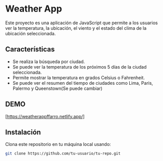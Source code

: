 # Weather App

Este proyecto es una aplicación de JavaScript que permite a los usuarios ver la temperatura, la ubicación, el viento y el estado del clima de la ubicación seleccionada.

## Características

- Se realiza la búsqueda por ciudad.
- Se puede ver la temperatura de los próximos 5 días de la ciudad seleccionada.
- Permite mostrar la temperatura en grados Celsius o Fahrenheit.
- Se puede ver el resumen del tiempo de ciudades como Lima, Paris, Palermo y Queenstown(Se puede cambiar)

## DEMO
[https://weatherappffarro.netlify.app/]

## Instalación

Clona este repositorio en tu máquina local usando:
```bash
git clone https://github.com/tu-usuario/tu-repo.git

